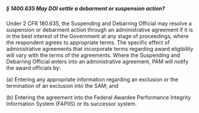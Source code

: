 ##### § 1400.635 May DOI settle a debarment or suspension action? #####

Under 2 CFR 180.635, the Suspending and Debarring Official may resolve a suspension or debarment action through an administrative agreement if it is in the best interest of the Government at any stage of proceedings, where the respondent agrees to appropriate terms. The specific effect of administrative agreements that incorporate terms regarding award eligibility will vary with the terms of the agreements. Where the Suspending and Debarring Official enters into an administrative agreement, PAM will notify the award officials by:

(a) Entering any appropriate information regarding an exclusion or the termination of an exclusion into the SAM; and

(b) Entering the agreement into the Federal Awardee Performance Integrity Information System (FAPIIS) or its successor system.